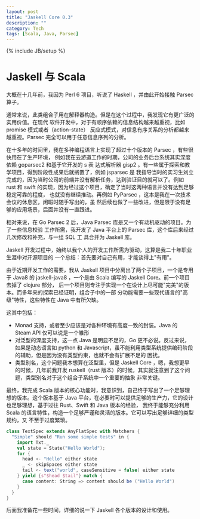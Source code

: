 ```yaml
---
layout: post
title: "Jaskell Core 0.3"
description: ""
category: Tech
tags: [Scala, Java, Parsec]
---
```

{% include JB/setup %}

# Jaskell 与 Scala

大概在十几年前，我因为 Perl 6  项目，听说了 Haskell ，并由此开始接触 Parsec 算子。

通常来说，此类组合子用在解释器构造。但是在这个过程中，我发现它有更广泛的实用价值。在现代
软件开发中，对于有顺序依赖的信息结构越来越重视，比如 promise 模式或者（action-state）
反应式模式，对信息有序关系的分析都越来越重视。Parsec 完全可以用于任意信息序列的分析。

在十多年的时间里，我在多种编程语言上实现了超过十个版本的 Parsec ，有些很快用在了生产环境，
例如我在云游道工作的时期，公司的业务后台系统其实深度依赖 goparsec2 和基于它开发的 s 表
达式解析器 gisp2 。有一些属于探索和教学项目，得到阶段性成果后就搁置了，例如 jsparsec 是
我指导当时的实习生刘立完成的，因为当时公司的前端并没有解析任务，达到验证目的就可以了。例如
rust 和 swift 的实现，因为经过这个项目，确定了当时这两种语言并没有达到足够稳定可靠的程度，
也就没有继续推动。再例如 PyParsec ，这本是我在一次技术会议的休息区，闲暇时随手写出的，虽
然后续也做了一些改进，但是限于没有足够的应用场景，后面并没有一直跟进。

相对来说，在 Go Parsec 2 后，Java Parsec 库是又一个有动机驱动的项目。为了一些信息校验
工作所需，我开发了 Java 平台上的 Parsec 库，这个库后来经过几次修改和补充，与一组 SQL 工
具合并为 Jaskell 库。

Jaskell 开发过程中，始终以我个人的开发工作所需为驱动，这算是我二十年职业生涯中对开源项目的
一个总结：首先要对自己有用，才能谈得上"有用"。

由于近期开发工作的需要，我从 Jaskell 项目中分离出了两个子项目，一个是专用于 Java8 的
jaskell-java8 ，一个是由 Scala 编写的 Jaskell Core。前一个项目去掉了 clojure 部分，
后一个项目则专注于实现一个在设计上尽可能"完美"的版本。而多年来的探索已经证明，组合子中的一部
分功能需要一些现代语言的"高级"特性，这些特性在 Java 中有所欠缺。

这其中包括：
 - Monad 支持，或者至少应该是对各种环境有高度一致的封装。Java 的 Steam API 仅可以说是一个雏形
 - 对泛型的深度支持，这一点 Java 是明显不足的，Go 更不必说。反过来说，如果是动态语言如 python 
 和 Javascript，虽不能利用类型系统提供编码阶段的辅助，但是因为没有类型约束，也就不会有扩展不足的
 困扰。
 - 类型别名，这个问题我本想算在泛型里，但是 Jaskell Core ，嗯，我想更早的时候，几年前我开发 
 ruskell（rust 版本）的时候，其实就注意到了这个问题，类型别名对于这个组合子系统中一个重要的抽象
 非常关键。

最终，我完成 Scala 版本的核心功能时，我意识到，自己终于写出了一个足够理想的版本。这个版本基于 Java 
平台，在必要时可以提供足够的生产力，它的设计也足够理想，基于过往 Rust、Swift 和 Java 版本的经验，
我终于能够充分利用 Scala 的语言特性，构造一个足够严谨和灵活的版本。它可以写出足够详细的类型规约，又
不至于过度繁琐。

```scala
class TextSpec extends AnyFlatSpec with Matchers {
  "Simple" should "Run some simple tests" in {
    import Txt._
    val state = State("Hello World");
    for {
      head <- "Hello" either state
      _ <- skipSpaces either state
      tail <- text("world", caseSensitive = false) either state
    } yield {s"$head $tail"} match {
      case content: String => content should be ("Hello World")
    }
  }
}
```

后面我准备花一些时间，详细的说一下 Jaskell 各个版本的设计和使用。